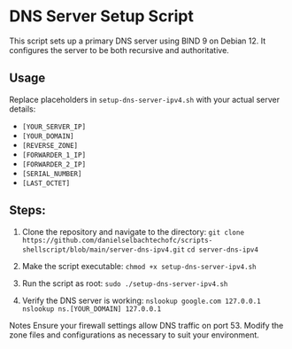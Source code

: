 # DNS Server Setup Script
This script sets up a primary DNS server using BIND 9 on Debian 12. It configures the server to be both recursive and authoritative.

## Usage
Replace placeholders in `setup-dns-server-ipv4.sh` with your actual server details:

   - `[YOUR_SERVER_IP]`
   - `[YOUR_DOMAIN]`
   - `[REVERSE_ZONE]`
   - `[FORWARDER_1_IP]`
   - `[FORWARDER_2_IP]`
   - `[SERIAL_NUMBER]`
   - `[LAST_OCTET]`

## Steps:

1. Clone the repository and navigate to the directory:
`git clone https://github.com/danielselbachtechofc/scripts-shellscript/blob/main/server-dns-ipv4.git`
`cd server-dns-ipv4`


2. Make the script executable:
`chmod +x setup-dns-server-ipv4.sh`


3. Run the script as root:
`sudo ./setup-dns-server-ipv4.sh`


4. Verify the DNS server is working:
`nslookup google.com 127.0.0.1`
`nslookup ns.[YOUR_DOMAIN] 127.0.0.1`

Notes
Ensure your firewall settings allow DNS traffic on port 53.
Modify the zone files and configurations as necessary to suit your environment.
